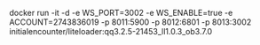 docker run -it -d -e WS_PORT=3002 -e WS_ENABLE=true -e ACCOUNT=2743836019 -p 8011:5900 -p 8012:6801 -p 8013:3002 initialencounter/liteloader:qq3.2.5-21453_ll1.0.3_ob3.7.0
